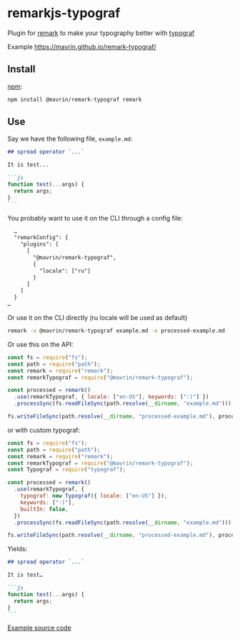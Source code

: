 # remarkjs-typograf

Plugin for [remark](https://github.com/remarkjs/remark) to make your typography better with [typograf](https://github.com/typograf/typograf)

Example https://mavrin.github.io/remark-typograf/

## Install

[npm](https://docs.npmjs.com/cli/install):

```sh
npm install @mavrin/remark-typograf remark
```

## Use

Say we have the following file, `example.md`:

````markdown
## spread operator `...`

It is test...

```js
function test(...args) {
  return args;
}
```
````

You probably want to use it on the CLI through a config file:

```diff
  …
  "remarkConfig": {
    "plugins": [
      [
        "@mavrin/remark-typograf",
        {
          "locale": ["ru"]
        }
      ]
    ]
  }
…
```

Or use it on the CLI directly (ru locale will be used as default)

```sh
remark -u @mavrin/remark-typograf example.md -o processed-example.md
```

Or use this on the API:

```js
const fs = require("fs");
const path = require("path");
const remark = require("remark");
const remarkTypograf = require("@mavrin/remark-typograf");

const processed = remark()
  .use(remarkTypograf, { locale: ["en-US"], keywords: [":)"] })
  .processSync(fs.readFileSync(path.resolve(__dirname, "example.md")));

fs.writeFileSync(path.resolve(__dirname, "processed-example.md"), processed);
```

or with custom typograf:

```js
const fs = require("fs");
const path = require("path");
const remark = require("remark");
const remarkTypograf = require("@mavrin/remark-typograf");
const Typograf = require("typograf");

const processed = remark()
  .use(remarkTypograf, {
    typograf: new Typograf({ locale: ["en-US"] }),
    keywords: [":)"],
    builtIn: false,
  })
  .processSync(fs.readFileSync(path.resolve(__dirname, "example.md")));

fs.writeFileSync(path.resolve(__dirname, "processed-example.md"), processed);
```

Yields:

````markdown
## spread operator `...`

It is test…

```js
function test(...args) {
  return args;
}
```
````

[Example source code](/examples/simple)
